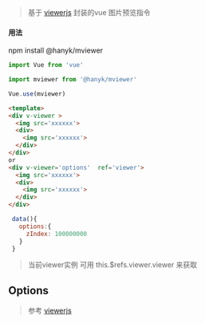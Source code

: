  
> 基于 [viewerjs](https://github.com/fengyuanchen/viewerjs) 封装的vue 图片预览指令

#### 用法
 npm install @hanyk/mviewer 

```js
import Vue from 'vue'

import mviewer from '@hanyk/mviewer'

Vue.use(mviewer)
```
```html
<template>
<div v-viewer >
  <img src='xxxxxx'>
  <div>
    <img src='xxxxxx'>
  </div>
</div>
or
<div v-viewer='options'  ref='viewer'>
  <img src='xxxxxx'>
  <div>
    <img src='xxxxxx'>
  </div>
</div>
```
```js 
 data(){
   options:{
     zIndex: 100000000
   }
 }
```
>当前viewer实例  可用 this.$refs.viewer.viewer 来获取
 

## Options
>参考 [viewerjs](https://github.com/fengyuanchen/viewerjs#options)